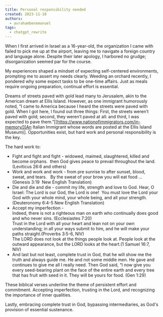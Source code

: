 ```yaml
---
title: Personal responsibility needed
created: 2023-11-18
authors:
  - avrahambenemanuel
tags:
  - chatgpt_rewrite
---
```



When I first arrived in Israel as a 16-year-old, the organization I came with failed to pick me up at the airport, leaving me to navigate a foreign country and language alone. Despite their later apology, I harbored no grudge; disorganization seemed par for the course.

My experiences shaped a mindset of expecting self-centered environments, prompting me to assert my needs clearly. Weeding an orchard recently, I pondered why some expect tasks to be one-time affairs. Just as meals require ongoing preparation, continual effort is essential. 

Dreams of streets paved with gold lead many to Jerusalem, akin to the American dream at Ellis Island. However, as one immigrant humorously noted, “I came to America because I heard the streets were paved with gold. When I got here, I found out three things: First, the streets weren’t paved with gold; second, they weren’t paved at all: and third, I was expected to pave them.”[[https://www.nationofimmigrators.com/in-memory/](An Italian Immigrant whose words are posted at the Ellis Island Museum)]. Opportunities exist, but hard work and personal responsibility is the key.

The hard work to:

- Fight and fight and fight - widowed, maimed, slaughtered, killed and become orphans.  then God gives peace to prevail throughout the land. (Leviticus 26:6 and others)
- Work and work and work - from pre sunrise to after sunset, blood, sweat, and tears.   By the sweat of your brow you will eat food ... (Genesis 3:19  New English Translation)
- Die and die and die - commit my life, strength and love to God. Hear, O Israel: The Lord is our God, the Lord is one!  You must love the Lord your God with your whole mind, your whole being, and all your strength. (Deuteronomy 6:4-5 New English Translation)
- Accept my imperfection -  
    Indeed, there is not a righteous man on earth who continually does good and who never sins. (Ecclesiastes 7:20)  
    Trust in the Lord with all your heart and lean not on your own understanding; in all your ways submit to him, and he will make your paths straight.(Proverbs 3:5-6, NIV)  
    The LORD does not look at the things people look at. People look at the outward appearance, but the LORD looks at the heart.(1 Samuel 16:7, NIV)
- And last but not least, complete trust in God, that he will show me the truth and always guide me. He and not some middle men. He gave and continues to give me all I really need. Then God said, “I now give you every seed-bearing plant on the face of the entire earth and every tree that has fruit with seed in it. They will be yours for food. (Gen 1:29)

These biblical verses underline the theme of persistent effort and commitment. Accepting imperfection, trusting in the Lord, and recognizing the importance of inner qualities. 

Lastly, embracing complete trust in God, bypassing intermediaries, as God's provision of essential sustenance.